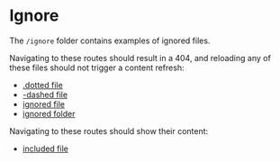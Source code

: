 # Ignore

The `/ignore` folder contains examples of ignored files.

Navigating to these routes should result in a 404, and reloading any of these files should not trigger a content refresh:

- [.dotted file](/features/ignored/dotted-file)
- [-dashed file](/features/ignored/dashed-file)
- [ignored file](/features/ignored/ignored-file)
- [ignored folder](/features/ignored/folder)

Navigating to these routes should show their content:

- [included file](/features/ignored/included-file)
